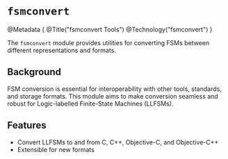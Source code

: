 # ``fsmconvert``

@Metadata {
  @Title("fsmconvert Tools")
  @Technology("fsmconvert")
}

The ``fsmconvert`` module provides utilities for converting FSMs between different representations and formats.

## Background

FSM conversion is essential for interoperability with other tools, standards, and storage formats. This module aims to make conversion seamless and robust for Logic-labelled Finite-State Machines (LLFSMs).

## Features

- Convert LLFSMs to and from C, C++, Objective-C, and Objective-C++
- Extensible for new formats
